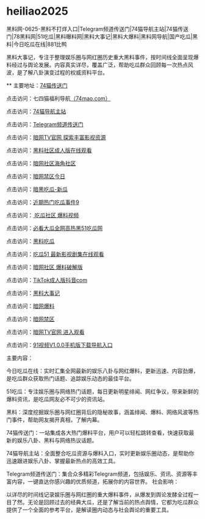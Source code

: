 # heiliao2025
黑料网-0625-黑料不打烊入口|Telegram频道传送门|74猫导航主站|74猫传送门|78黑料网|51吃瓜|黑料曝料网|黑料大事记|黑料大爆料|黑料网导航|国产吃瓜|黑料|今日吃瓜在线|881比鸭

黑料大事记，专注于整理娱乐圈与网红圈历史重大黑料事件，按时间线全面呈现爆料经过与舆论发展。内容真实详尽，覆盖广泛，帮助吃瓜群众回顾每一次热点风波，是了解八卦演变过程的权威资料平台。

** 主要地址：<a href="https://74mao.com/">74猫传送门</a>

点击访问：七四猫福利导航<a href="https://74mao.com/">（74mao.com）</a>

点击访问：<a href="https://74mao.com/">74猫导航主站</a>

点击访问：<a href="https://74mao.com/">Telegram频道传送门</a>

点击访问：<a href="https://aw7-13.pages.dev/">暗网TV官网 探索丰富影视资源</a>

点击访问：<a href="https://hl982.pages.dev/">黑料社区成人版在线观看</a>

点击访问：<a href="https://aw1-01.pages.dev/">暗网社区海角社区</a>

点击访问：<a href="https://cg58-1.pages.dev/">暗网禁区今日</a>

点击访问：<a href="https://cg7-01.pages.dev/">暗黑吃瓜-新瓜</a>

点击访问：<a href="https://pi07.pages.dev/">近期热门吃瓜事件9</a>

点击访问：<a href="https://cg8-01.pages.dev/"> 吃瓜社区 爆料视频</a>

点击访问：<a href="https://pi01-1.pages.dev/">必看大瓜全网高热黑51吃瓜网</a>

点击访问：<a href="https://hl374.pages.dev/">黑料吃瓜</a>

点击访问：<a href="https://cg1-02.pages.dev/">吃瓜51 最新影视剧集在线观看</a>

点击访问：<a href="https://aw1-01.pages.dev/">暗网社区 爆料破解版</a>

点击访问：<a href="https://pi90.pages.dev/">TikTok成人版抖音com</a>

点击访问：<a href="https://hl379.pages.dev/">黑料大事记</a>

点击访问：<a href="https://aw6-01.pages.dev/">暗网爆料</a>

点击访问：<a href="https://aw4-01.pages.dev/">暗网禁区</a>

点击访问：<a href="https://aw7-02.pages.dev/">暗网TV官网 进入观看</a>

点击访问：<a href="https://hj-1012.pages.dev/">91视频V1.0.0手机版下载导航入口</a>

主要内容：

今日吃瓜在线：实时汇集全网最新的娱乐八卦与网红爆料，更新迅速、内容劲爆，是吃瓜群众获取热门话题、追踪娱乐动态的最佳平台。

51吃瓜：专注娱乐圈与网络热门话题，每日更新明星绯闻、网红争议，带来新鲜的爆料资讯，是吃瓜网友必不可少的资讯站。

黑料：深度挖掘娱乐圈与网红圈背后的隐秘故事，涵盖绯闻、爆料、网络风波等热门事件，帮助网友揭开真相，了解内幕。

74猫传送门：一站集成各大热门爆料平台，用户可以轻松跳转查看，快速获取最新的娱乐八卦、黑料与网络热议话题。

74猫导航主站：全面整合吃瓜资源与爆料入口，实时更新娱乐圈动态，是帮助你迅速跟进娱乐八卦、掌握最新热点的高效工具。

Telegram频道传送门：集合众多精彩Telegram频道，包括娱乐、资讯、资源等丰富内容，一键直达你感兴趣的优质频道，拓展你的内容世界。
社会影响：

以详尽的时间线记录娱乐圈与网红圈的重大爆料事件，从爆发到舆论发酵全过程一目了然。无论是回顾过去的经典大瓜，还是了解当前的热点舆情，它都为吃瓜群众提供了一个全面的参考平台，是解读圈内动态与社会舆论的重要工具。
<span style="display:none;">[Canonical link](https://github.com/ff20250625/ff6）</span>
